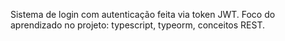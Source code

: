 Sistema de login com autenticação feita via token JWT.
Foco do aprendizado no projeto: typescript, typeorm, conceitos REST.
